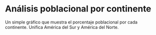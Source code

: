 # Análisis poblacional por continente

Un simple gráfico que muestra el porcentaje poblacional por cada continente. Unifica América del Sur y América del Norte.

